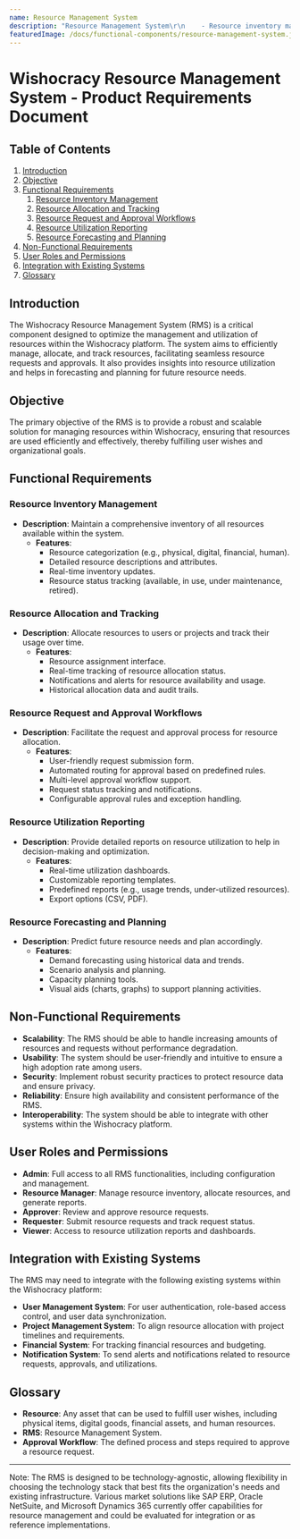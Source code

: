 ```yaml
---
name: Resource Management System
description: "Resource Management System\r\n    - Resource inventory management\r\n    - Resource allocation and tracking\r\n    - Resource request and approval workflows\r\n    - Resource utilization reporting\r\n    - Resource forecasting and planning\r\n\r"
featuredImage: /docs/functional-components/resource-management-system.jpg
---
```

# Wishocracy Resource Management System - Product Requirements Document

## Table of Contents
1. [Introduction](#introduction)
2. [Objective](#objective)
3. [Functional Requirements](#functional-requirements)
   1. [Resource Inventory Management](#resource-inventory-management)
   2. [Resource Allocation and Tracking](#resource-allocation-and-tracking)
   3. [Resource Request and Approval Workflows](#resource-request-and-approval-workflows)
   4. [Resource Utilization Reporting](#resource-utilization-reporting)
   5. [Resource Forecasting and Planning](#resource-forecasting-and-planning)
4. [Non-Functional Requirements](#non-functional-requirements)
5. [User Roles and Permissions](#user-roles-and-permissions)
6. [Integration with Existing Systems](#integration-with-existing-systems)
7. [Glossary](#glossary)

## Introduction

The Wishocracy Resource Management System (RMS) is a critical component designed to optimize the management and utilization of resources within the Wishocracy platform. The system aims to efficiently manage, allocate, and track resources, facilitating seamless resource requests and approvals. It also provides insights into resource utilization and helps in forecasting and planning for future resource needs.

## Objective

The primary objective of the RMS is to provide a robust and scalable solution for managing resources within Wishocracy, ensuring that resources are used efficiently and effectively, thereby fulfilling user wishes and organizational goals.

## Functional Requirements

### Resource Inventory Management
- **Description**: Maintain a comprehensive inventory of all resources available within the system.
  - **Features**:
    - Resource categorization (e.g., physical, digital, financial, human).
    - Detailed resource descriptions and attributes.
    - Real-time inventory updates.
    - Resource status tracking (available, in use, under maintenance, retired).

### Resource Allocation and Tracking
- **Description**: Allocate resources to users or projects and track their usage over time.
  - **Features**:
    - Resource assignment interface.
    - Real-time tracking of resource allocation status.
    - Notifications and alerts for resource availability and usage.
    - Historical allocation data and audit trails.

### Resource Request and Approval Workflows
- **Description**: Facilitate the request and approval process for resource allocation.
  - **Features**:
    - User-friendly request submission form.
    - Automated routing for approval based on predefined rules.
    - Multi-level approval workflow support.
    - Request status tracking and notifications.
    - Configurable approval rules and exception handling.

### Resource Utilization Reporting
- **Description**: Provide detailed reports on resource utilization to help in decision-making and optimization.
  - **Features**:
    - Real-time utilization dashboards.
    - Customizable reporting templates.
    - Predefined reports (e.g., usage trends, under-utilized resources).
    - Export options (CSV, PDF).

### Resource Forecasting and Planning
- **Description**: Predict future resource needs and plan accordingly.
  - **Features**:
    - Demand forecasting using historical data and trends.
    - Scenario analysis and planning.
    - Capacity planning tools.
    - Visual aids (charts, graphs) to support planning activities.

## Non-Functional Requirements

- **Scalability**: The RMS should be able to handle increasing amounts of resources and requests without performance degradation.
- **Usability**: The system should be user-friendly and intuitive to ensure a high adoption rate among users.
- **Security**: Implement robust security practices to protect resource data and ensure privacy.
- **Reliability**: Ensure high availability and consistent performance of the RMS.
- **Interoperability**: The system should be able to integrate with other systems within the Wishocracy platform.

## User Roles and Permissions

- **Admin**: Full access to all RMS functionalities, including configuration and management.
- **Resource Manager**: Manage resource inventory, allocate resources, and generate reports.
- **Approver**: Review and approve resource requests.
- **Requester**: Submit resource requests and track request status.
- **Viewer**: Access to resource utilization reports and dashboards.

## Integration with Existing Systems

The RMS may need to integrate with the following existing systems within the Wishocracy platform:
- **User Management System**: For user authentication, role-based access control, and user data synchronization.
- **Project Management System**: To align resource allocation with project timelines and requirements.
- **Financial System**: For tracking financial resources and budgeting.
- **Notification System**: To send alerts and notifications related to resource requests, approvals, and utilizations.

## Glossary

- **Resource**: Any asset that can be used to fulfill user wishes, including physical items, digital goods, financial assets, and human resources.
- **RMS**: Resource Management System.
- **Approval Workflow**: The defined process and steps required to approve a resource request.

---

Note: The RMS is designed to be technology-agnostic, allowing flexibility in choosing the technology stack that best fits the organization's needs and existing infrastructure. Various market solutions like SAP ERP, Oracle NetSuite, and Microsoft Dynamics 365 currently offer capabilities for resource management and could be evaluated for integration or as reference implementations.

